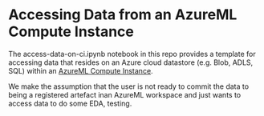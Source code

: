 # Accessing Data from an AzureML Compute Instance

The access-data-on-ci.ipynb notebook in this repo provides a template for accessing data that resides on an Azure cloud datastore (e.g. Blob, 
ADLS, SQL) within an [AzureML Compute Instance](https://docs.microsoft.com/en-gb/azure/machine-learning/service/concept-compute-instance).

We make the assumption that the user is not ready to commit the data to being a registered artefact inan AzureML workspace and just wants to access data
to do some EDA, testing.

